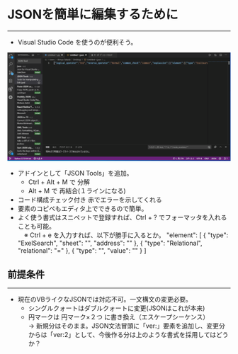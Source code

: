 # JSONを簡単に編集するために
------
- Visual Studio Code を使うのが便利そう。

![demo](./test.gif)

- アドインとして「JSON Tools」を追加。 
  - Ctrl + Alt + M で 分解
  - Alt + M で 再結合(１ラインになる)
- コード構成チェック付き 赤でエラーを示してくれる
- 要素のコピペもエディタ上でできるので簡単。
- よく使う書式はスニペットで登録すれば、Ctrl + ? でフォーマッタを入れることも可能。  
　※  Ctrl + e を入力すれば、以下が勝手に入るとか。
        "element": [
            {
                "type": "ExelSearch",
                "sheet": "",
                "address": ""
            },
            {
                "type": "Relational",
                "relational": "="
            },
            {
                "type": "",
                "value": ""
            }
        ]

## 前提条件 
--------
- 現在のVBライクなJSONでは対応不可。一文構文の変更必要。
  - シングルクォートはダブルクォートに変更(JSONはこれが本来)
  - 円マークは 円マーク×２つ に書き換え（エスケープシーケンス）  
→ 新規分はそのまま。JSON文法冒頭に「ver:」要素を追加し、変更分からは「ver:2」として、今後作る分は上のような書式を採用してはどうか？